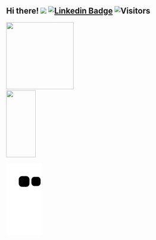 ## Hi there! <img src="https://media2.giphy.com/avatars/danielfigueirdo/mR5uHXLuePGT.gif" width="28px"/> [![Linkedin Badge](https://img.shields.io/badge/-LinkedIn-blue?style=flat-square&logo=Linkedin&logoColor=white&link=https://www.linkedin.com/in/mateuseliasdeandradepereira/)](https://www.linkedin.com/in/mateuseliasdeandradepereira/) ![Visitors](https://visitor-badge.glitch.me/badge?page_id=mateuseap.mateuseap)

<div>
  <img height="180em" width="60%" src="https://github-readme-stats.vercel.app/api?username=mateuseap&theme=dracula&show_icons=true&count_private=true)">
  <img height="180em" width="39.5%" src="https://github-readme-stats.vercel.app/api/top-langs/?username=mateuseap&layout=compact&theme=dracula&langs_count=16&hide=Jupyter Notebook">
</div>

<div> 
 
  ![Snake Animation](https://raw.githubusercontent.com/rafaballerini/rafaballerini/8082840dd4c64b2b8df9e2dc23b1730bbf0c0e73/github-contribution-grid-snake.svg)
 
</div>
